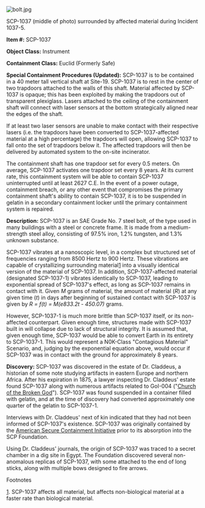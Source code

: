 ![bolt.jpg](http://scp-wiki.wdfiles.com/local--files/scp-1037/bolt.jpg)

SCP-1037 (middle of photo) surrounded by affected material during Incident 1037-5.

**Item #:** SCP-1037

**Object Class:** Instrument

**Containment Class:** Euclid (Formerly Safe)

**Special Containment Procedures (Updated):** SCP-1037 is to be contained in a 40 meter tall vertical shaft at Site-19. SCP-1037 is to rest in the center of two trapdoors attached to the walls of this shaft. Material affected by SCP-1037 is opaque; this has been exploited by making the trapdoors out of transparent plexiglass. Lasers attached to the ceiling of the containment shaft will connect with laser sensors at the bottom strategically aligned near the edges of the shaft.

If at least two laser sensors are unable to make contact with their respective lasers (i.e. the trapdoors have been converted to SCP-1037-affected material at a high percentage) the trapdoors will open, allowing SCP-1037 to fall onto the set of trapdoors below it. The affected trapdoors will then be delivered by automated system to the on-site incinerator.

The containment shaft has one trapdoor set for every 0.5 meters. On average, SCP-1037 activates one trapdoor set every 8 years. At its current rate, this containment system will be able to contain SCP-1037 uninterrupted until at least 2627 C.E. In the event of a power outage, containment breach, or any other event that compromises the primary containment shaft's ability to contain SCP-1037, it is to be suspended in gelatin in a secondary containment locker until the primary containment system is repaired.

**Description:** SCP-1037 is an SAE Grade No. 7 steel bolt, of the type used in many buildings with a steel or concrete frame. It is made from a medium-strength steel alloy, consisting of 97.5% iron, 1.2% tungsten, and 1.3% unknown substance.

SCP-1037 vibrates at a nanoscopic level, in a complex but structured set of frequencies ranging from 8500 Hertz to 900 Hertz. These vibrations are capable of crystallizing surrounding material[1](javascript:;) into a visually identical version of the material of SCP-1037. In addition, SCP-1037-affected material (designated SCP-1037-1) vibrates identically to SCP-1037, leading to exponential spread of SCP-1037's effect, as long as SCP-1037 remains in contact with it. Given _M_ grams of material, the amount of material (_R_) at any given time (_t_) in days after beginning of sustained contact with SCP-1037 is given by _R = f(t) = M(e833.2t - 450.07)_ grams.

However, SCP-1037-1 is much more brittle than SCP-1037 itself, or its non-affected counterpart. Given enough time, structures made with SCP-1037 built in will collapse due to lack of structural integrity. It is assumed that, given enough time, SCP-1037 would be able to convert Earth in its entirety to SCP-1037-1. This would represent a N0K-Class "Contagious Material" Scenario, and, judging by the exponential equation above, would occur if SCP-1037 was in contact with the ground for approximately 8 years.

**Discovery:** SCP-1037 was discovered in the estate of Dr. Claddeus, a historian of some note studying artifacts in eastern Europe and northern Africa. After his expiration in 1875, a lawyer inspecting Dr. Claddeus' estate found SCP-1037 along with numerous artifacts related to GoI-004 ("[Church of the Broken God](/church-of-the-broken-god-hub)"). SCP-1037 was found suspended in a container filled with gelatin, and at the time of discovery had converted approximately one quarter of the gelatin to SCP-1037-1.

Interviews with Dr. Claddeus' next of kin indicated that they had not been informed of SCP-1037's existence. SCP-1037 was originally contained by the [American Secure Containment Initiative](/scp-2750) prior to its absorption into the SCP Foundation.

Using Dr. Claddeus' journals, the origin of SCP-1037 was traced to a secret chamber in a dig site in Egypt. The Foundation discovered several non-anomalous replicas of SCP-1037, with some attached to the end of long sticks, along with multiple bows designed to fire arrows.

Footnotes

[1](javascript:;). SCP-1037 affects all material, but affects non-biological material at a faster rate than biological material.